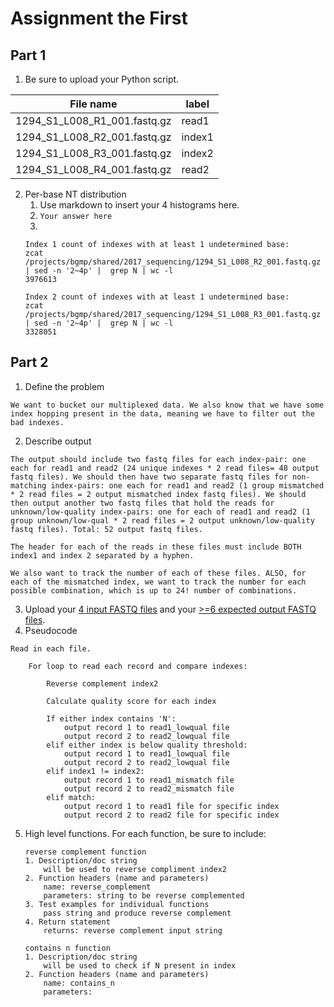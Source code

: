 # Assignment the First

## Part 1
1. Be sure to upload your Python script.

| File name | label |
|---|---|
| 1294_S1_L008_R1_001.fastq.gz | read1 |
| 1294_S1_L008_R2_001.fastq.gz | index1 |
| 1294_S1_L008_R3_001.fastq.gz | index2 |
| 1294_S1_L008_R4_001.fastq.gz | read2 |

2. Per-base NT distribution
    1. Use markdown to insert your 4 histograms here.
    2. ```Your answer here```
    3. 
    ```
    Index 1 count of indexes with at least 1 undetermined base:
    zcat /projects/bgmp/shared/2017_sequencing/1294_S1_L008_R2_001.fastq.gz | sed -n '2~4p' |  grep N | wc -l
    3976613
    ```
    ```
    Index 2 count of indexes with at least 1 undetermined base:
    zcat /projects/bgmp/shared/2017_sequencing/1294_S1_L008_R3_001.fastq.gz | sed -n '2~4p' |  grep N | wc -l
    3328051
    ```


    
## Part 2
1. Define the problem
```
We want to bucket our multiplexed data. We also know that we have some index hopping present in the data, meaning we have to filter out the bad indexes. 
```
2. Describe output
```
The output should include two fastq files for each index-pair: one each for read1 and read2 (24 unique indexes * 2 read files= 48 output fastq files). We should then have two separate fastq files for non-matching index-pairs: one each for read1 and read2 (1 group mismatched * 2 read files = 2 output mismatched index fastq files). We should then output another two fastq files that hold the reads for unknown/low-quality index-pairs: one for each of read1 and read2 (1 group unknown/low-qual * 2 read files = 2 output unknown/low-quality fastq files). Total: 52 output fastq files.

The header for each of the reads in these files must include BOTH index1 and index 2 separated by a hyphen.

We also want to track the number of each of these files. ALSO, for each of the mismatched index, we want to track the number for each possible combination, which is up to 24! number of combinations.
```
3. Upload your [4 input FASTQ files](../TEST-input_FASTQ) and your [>=6 expected output FASTQ files](../TEST-output_FASTQ).
4. Pseudocode
```
Read in each file.

    For loop to read each record and compare indexes:
        
        Reverse complement index2 
        
        Calculate quality score for each index

        If either index contains 'N':
            output record 1 to read1_lowqual file
            output record 2 to read2_lowqual file
        elif either index is below quality threshold:
            output record 1 to read1_lowqual file
            output record 2 to read2_lowqual file
        elif index1 != index2:
            output record 1 to read1_mismatch file
            output record 2 to read2_mismatch file
        elif match:
            output record 1 to read1 file for specific index
            output record 2 to read2 file for specific index

```
5. High level functions. For each function, be sure to include:
    ```
    reverse complement function
    1. Description/doc string
        will be used to reverse compliment index2
    2. Function headers (name and parameters)
        name: reverse_complement
        parameters: string to be reverse complemented
    3. Test examples for individual functions
        pass string and produce reverse complement
    4. Return statement
        returns: reverse complement input string
    ```
    ```
    contains n function
    1. Description/doc string
        will be used to check if N present in index
    2. Function headers (name and parameters)
        name: contains_n
        parameters: 
    ```
    ```

    ```